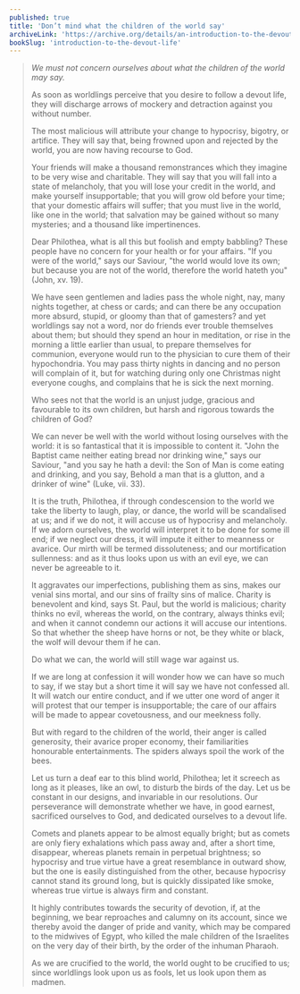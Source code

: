 ```yaml
---
published: true
title: 'Don’t mind what the children of the world say'
archiveLink: 'https://archive.org/details/an-introduction-to-the-devout-life/page/219?view=theater'
bookSlug: 'introduction-to-the-devout-life'
---
```


> *We must not concern ourselves about what the children of the world may say.*
>
> As soon as worldlings perceive that you desire to follow a devout life, they will discharge arrows of mockery and detraction against you without number.
>
> The most malicious will attribute your change to hypocrisy, bigotry, or artifice. They will say that, being frowned upon and rejected by the world, you are now having recourse to God.
>
> Your friends will make a thousand remonstrances which they imagine to be very wise and charitable. They will say that you will fall into a state of melancholy, that you will lose your credit in the world, and make yourself insupportable; that you will grow old before your time; that your domestic affairs will suffer; that you must live in the world, like one in the world; that salvation may be gained without so many mysteries; and a thousand like impertinences.
>
> Dear Philothea, what is all this but foolish and empty babbling? These people have no concern for your health or for your affairs. "If you were of the world," says our Saviour, "the world would love its own; but because you are not of the world, therefore the world hateth you" (John, xv. 19).
>
> We have seen gentlemen and ladies pass the whole night, nay, many nights together, at chess or cards; and can there be any occupation more absurd, stupid, or gloomy than that of gamesters? and yet worldlings say not a word, nor do friends ever trouble themselves about them; but should they spend an hour in meditation, or rise in the morning a little earlier than usual, to prepare themselves for communion, everyone would run to the physician to cure them of their hypochondria. You may pass thirty nights in dancing and no person will complain of it, but for watching during only one Christmas night everyone coughs, and complains that he is sick the next morning.
>
> Who sees not that the world is an unjust judge, gracious and favourable to its own children, but harsh and rigorous towards the children of God?
>
> We can never be well with the world without losing ourselves with the world: it is so fantastical that it is impossible to content it. "John the Baptist came neither eating bread nor drinking wine," says our Saviour, "and you say he hath a devil: the Son of Man is come eating and drinking, and you say, Behold a man that is a glutton, and a drinker of wine" (Luke, vii. 33).
>
> It is the truth, Philothea, if through condescension to the world we take the liberty to laugh, play, or dance, the world will be scandalised at us; and if we do not, it will accuse us of hypocrisy and melancholy. If we adorn ourselves, the world will interpret it to be done for some ill end; if we neglect our dress, it will impute it either to meanness or avarice. Our mirth will be termed dissoluteness; and our mortification sullenness: and as it thus looks upon us with an evil eye, we can never be agreeable to it.
>
> It aggravates our imperfections, publishing them as sins, makes our venial sins mortal, and our sins of frailty sins of malice. Charity is benevolent and kind, says St. Paul, but the world is malicious; charity thinks no evil, whereas the world, on the contrary, always thinks evil; and when it cannot condemn our actions it will accuse our intentions. So that whether the sheep have horns or not, be they white or black, the wolf will devour them if he can.
>
> Do what we can, the world will still wage war against us.
>
> If we are long at confession it will wonder how we can have so much to say, if we stay but a short time it will say we have not confessed all. It will watch our entire conduct, and if we utter one word of anger it will protest that our temper is insupportable; the care of our affairs will be made to appear covetousness, and our meekness folly.
>
> But with regard to the children of the world, their anger is called generosity, their avarice proper economy, their familiarities honourable entertainments. The spiders always spoil the work of the bees.
>
> Let us turn a deaf ear to this blind world, Philothea; let it screech as long as it pleases, like an owl, to disturb the birds of the day. Let us be constant in our designs, and invariable in our resolutions. Our perseverance will demonstrate whether we have, in good earnest, sacrificed ourselves to God, and dedicated ourselves to a devout life.
>
> Comets and planets appear to be almost equally bright; but as comets are only fiery exhalations which pass away and, after a short time, disappear, whereas planets remain in perpetual brightness; so hypocrisy and true virtue have a great resemblance in outward show, but the one is easily distinguished from the other, because hypocrisy cannot stand its ground long, but is quickly dissipated like smoke, whereas true virtue is always firm and constant.
>
> It highly contributes towards the security of devotion, if, at the beginning, we bear reproaches and calumny on its account, since we thereby avoid the danger of pride and vanity, which may be compared to the midwives of Egypt, who killed the male children of the Israelites on the very day of their birth, by the order of the inhuman Pharaoh.
>
> As we are crucified to the world, the world ought to be crucified to us; since worldlings look upon us as fools, let us look upon them as madmen.
